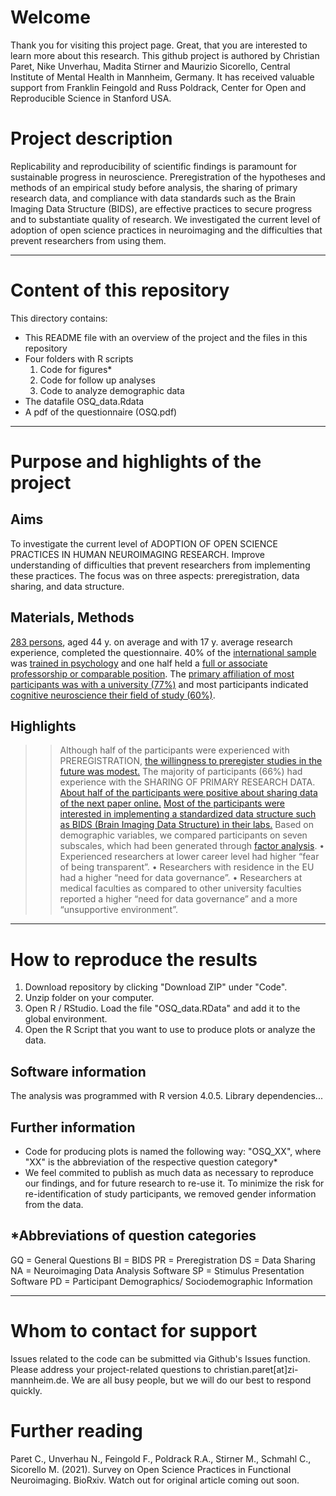 # Welcome

Thank you for visiting this project page. Great, that you are interested to learn more about this research.
This github project is authored by Christian Paret, Nike Unverhau, Madita Stirner and Maurizio Sicorello, Central Institute of Mental Health in Mannheim, Germany. It has received valuable support from Franklin Feingold and Russ Poldrack, Center for Open and Reproducible Science in Stanford USA.

# Project description

Replicability and reproducibility of scientific findings is paramount for sustainable progress in neuroscience. Preregistration of the hypotheses and methods of an empirical study before analysis, the sharing of primary research data,  and compliance with data standards such as the Brain Imaging Data Structure (BIDS),  are effective practices to secure progress and to substantiate quality of research. We investigated the current level of adoption of open science practices in neuroimaging and the difficulties that prevent researchers from using them.
_____________________________________________________________________________________________________________________________________________

# Content of this repository 

This directory contains:

- This README file with an overview of the project and the files in this repository
- Four folders with R scripts
	1. Code for figures*
	2. Code for follow up analyses
	3. Code to analyze demographic data 
- The datafile OSQ_data.Rdata
- A pdf of the questionnaire (OSQ.pdf)
_____________________________________________________________________________________________________________________________________________

# Purpose and highlights of the project

## Aims
To investigate the current level of ADOPTION OF OPEN SCIENCE PRACTICES IN HUMAN NEUROIMAGING RESEARCH. Improve understanding of difficulties that prevent researchers from implementing these practices. The focus was on three aspects: preregistration, data sharing, and data structure.

## Materials, Methods
[283 persons](./plots/Flowchart.png), aged 44 y. on average and with 17 y. average research experience, completed the questionnaire. 40% of the [international sample](./plots/CountryofResidence.png) was [trained in psychology](./plots/PD/PD04.png) and one half held a [full or associate professorship or comparable position](./plots/PD/PD07.png). The [primary affiliation of most participants was with a university (77%)](./plots/PD/PD08.png) and most participants indicated [cognitive neuroscience their field of study (60%)](./plots/PD/PD06.png). 

## Highlights
>> Although half of the participants were experienced with PREREGISTRATION, [the willingness to preregister studies in the future was modest.](./plots/PR/PR03.png)
>> The majority of participants (66%) had experience with the SHARING OF PRIMARY RESEARCH DATA. [About half of the participants were positive about sharing data of the next paper online.](./plots/DS/DS09)
>> [Most of the participants were interested in implementing a standardized data structure such as BIDS (Brain Imaging Data Structure) in their labs.](./plots/BI/BI07.png)
>> Based on demographic variables, we compared participants on seven subscales, which had been generated through [factor analysis](./plots/Factoranalysis_Table.pdf).
>>   • Experienced researchers at lower career level had higher “fear of being transparent”.
>>   • Researchers with residence in the EU had a higher “need for data governance”.
>>   • Researchers at medical faculties as compared to other university faculties reported a higher “need for data governance” and a more “unsupportive environment”.
 _____________________________________________________________________________________________________________________________________________

# How to reproduce the results
1. Download repository by clicking "Download ZIP" under "Code". 
2. Unzip folder on your computer. 
3. Open R / RStudio. Load the file "OSQ_data.RData" and add it to the global environment.
4. Open the R Script that you want to use to produce plots or analyze the data.

## Software information
The analysis was programmed with R version 4.0.5. 
Library dependencies...

## Further information
- Code for producing plots is named the following way: "OSQ_XX", where "XX" is the abbreviation of the respective question category*
- We feel commited to publish as much data as necessary to reproduce our findings, and for future research to re-use it. To minimize the risk for re-identification of study participants, we removed gender information from the data.
	
## *Abbreviations of question categories
GQ = General Questions
BI = BIDS
PR = Preregistration
DS = Data Sharing
NA = Neuroimaging Data Analysis Software
SP = Stimulus Presentation Software
PD = Participant Demographics/ Sociodemographic Information
_____________________________________________________________________________________________________________________________________________
	
# Whom to contact for support
Issues related to the code can be submitted via Github's Issues function. Please address your project-related questions to christian.paret[at]zi-mannheim.de. We are all busy people, but we will do our best to respond quickly. 

# Further reading
Paret C., Unverhau N., Feingold F., Poldrack R.A., Stirner M., Schmahl C., Sicorello M. (2021). Survey on Open Science Practices in Functional Neuroimaging. BioRxiv. 
Watch out for original article coming out soon.
